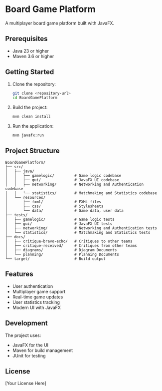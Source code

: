 # Board Game Platform

A multiplayer board game platform built with JavaFX.

## Prerequisites

- Java 23 or higher
- Maven 3.6 or higher

## Getting Started

1. Clone the repository:
   ```bash
   git clone <repository-url>
   cd BoardGamePlatform
   ```

2. Build the project:
   ```bash
   mvn clean install
   ```

3. Run the application:
   ```bash
   mvn javafx:run
   ```

## Project Structure

```
BoardGamePlatform/
├── src/
│   ├── java/
│   │   ├── gamelogic/         # Game logic codebase
│   │   ├── gui/               # JavaFX UI codebase
│   │   ├── networking/        # Networking and Authentication codebase
│   │   └── statistics/        # Matchmaking and Statistics codebase
│   └── resources/
│       ├── fxml/              # FXML files
│       ├── css/               # Stylesheets
│       └── data/              # Game data, user data
├── tests/
│   ├── gamelogic/             # Game logic tests
│   ├── gui/                   # JavaFX UI tests
│   ├── networking/            # Networking and Authentication tests
│   └── statistics/            # Matchmaking and Statistics tests              
├── docs/
│   ├── critique-bravo-echo/   # Critiques to other teams
│   ├── critique-received/     # Critiques from other teams
│   ├── diagrams/              # Diagram Documents
│   └── planning/              # Planning Documents
└── target/                    # Build output
```

## Features

- User authentication
- Multiplayer game support
- Real-time game updates
- User statistics tracking
- Modern UI with JavaFX

## Development

The project uses:
- JavaFX for the UI
- Maven for build management
- JUnit for testing

## License

[Your License Here]
